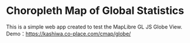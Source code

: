 # Choropleth Map of Global Statistics

This is a simple web app created to test the MapLibre GL JS Globe View.
Demo：https://kashiwa.co-place.com/cmap/globe/
